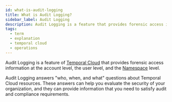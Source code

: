 ```yaml
---
id: what-is-audit-logging
title: What is Audit Logging?
sidebar_label: Audit Logging
description: Audit Logging is a feature that provides forensic access information for accounts, users, and Namespaces.
tags:
  - term
  - explanation
  - temporal cloud
  - operations
---
```


Audit Logging is a feature of [Temporal Cloud](/concepts/what-is-temporal-cloud) that provides forensic access information at the account level, the user level, and the [Namespace](/concepts/what-is-a-namespace) level.

Audit Logging answers "who, when, and what" questions about Temporal Cloud resources.
These answers can help you evaluate the security of your organization, and they can provide information that you need to satisfy audit and compliance requirements.
